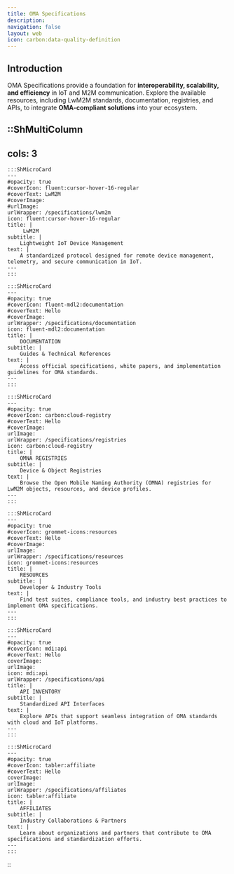 ```yaml
---
title: OMA Specifications
description:
navigation: false
layout: web
icon: carbon:data-quality-definition
---
```


## Introduction  
OMA Specifications provide a foundation for **interoperability, scalability, and efficiency** in IoT and M2M communication. Explore the available resources, including LwM2M standards, documentation, registries, and APIs, to integrate **OMA-compliant solutions** into your ecosystem.


::ShMultiColumn
---
cols: 3
---
    :::ShMicroCard
    ---
    #opacity: true
    #coverIcon: fluent:cursor-hover-16-regular
    #coverText: LwM2M
    #coverImage: 
    #urlImage: 
    urlWrapper: /specifications/lwm2m
    icon: fluent:cursor-hover-16-regular
    title: |
         LwM2M
    subtitle: |
        Lightweight IoT Device Management
    text: |
        A standardized protocol designed for remote device management, telemetry, and secure communication in IoT.
    ---
    :::

    :::ShMicroCard
    ---
    #opacity: true
    #coverIcon: fluent-mdl2:documentation
    #coverText: Hello
    #coverImage:
    urlWrapper: /specifications/documentation
    icon: fluent-mdl2:documentation
    title: |
        DOCUMENTATION 
    subtitle: |
        Guides & Technical References
    text: |
        Access official specifications, white papers, and implementation guidelines for OMA standards.
    ---
    :::

    :::ShMicroCard
    ---
    #opacity: true
    #coverIcon: carbon:cloud-registry
    #coverText: Hello
    #coverImage:
    urlImage: 
    urlWrapper: /specifications/registries
    icon: carbon:cloud-registry
    title: |
        OMNA REGISTRIES 
    subtitle: |
        Device & Object Registries
    text: |
        Browse the Open Mobile Naming Authority (OMNA) registries for LwM2M objects, resources, and device profiles.
    ---
    :::

    :::ShMicroCard
    ---
    #opacity: true
    #coverIcon: grommet-icons:resources
    #coverText: Hello
    #coverImage:
    urlImage: 
    urlWrapper: /specifications/resources
    icon: grommet-icons:resources
    title: |
        RESOURCES 
    subtitle: |
        Developer & Industry Tools
    text: |
        Find test suites, compliance tools, and industry best practices to implement OMA specifications.
    ---
    :::

    :::ShMicroCard
    ---
    #opacity: true
    #coverIcon: mdi:api
    #coverText: Hello
    coverImage:
    urlImage: 
    icon: mdi:api
    urlWrapper: /specifications/api
    title: |
        API INVENTORY 
    subtitle: |
        Standardized API Interfaces
    text: |
        Explore APIs that support seamless integration of OMA standards with cloud and IoT platforms.
    ---
    :::

    :::ShMicroCard
    ---
    #opacity: true
    #coverIcon: tabler:affiliate
    #coverText: Hello
    coverImage:
    urlImage: 
    urlWrapper: /specifications/affiliates
    icon: tabler:affiliate
    title: |
        AFFILIATES 
    subtitle: |
        Industry Collaborations & Partners
    text: |
        Learn about organizations and partners that contribute to OMA specifications and standardization efforts.
    ---
    :::

::
